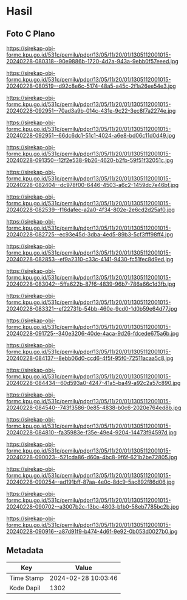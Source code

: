 # Hasil

## Foto C Plano

https://sirekap-obj-formc.kpu.go.id/531c/pemilu/pdpr/13/05/11/20/01/1305112001015-20240228-080318--90e9886b-1720-4d2a-943a-9ebb0f57eeed.jpg

https://sirekap-obj-formc.kpu.go.id/531c/pemilu/pdpr/13/05/11/20/01/1305112001015-20240228-080519--d92c8e6c-5174-48a5-a45c-2f1a26ee54e3.jpg

https://sirekap-obj-formc.kpu.go.id/531c/pemilu/pdpr/13/05/11/20/01/1305112001015-20240228-092951--70ad3a9b-014c-431e-9c22-3ec8f7a2274e.jpg

https://sirekap-obj-formc.kpu.go.id/531c/pemilu/pdpr/13/05/11/20/01/1305112001015-20240228-092951--66dc6dc1-51c1-4024-a6e8-bd06c11d0d49.jpg

https://sirekap-obj-formc.kpu.go.id/531c/pemilu/pdpr/13/05/11/20/01/1305112001015-20240228-091350--12f2e538-9b26-4620-b2fb-59f51f32051c.jpg

https://sirekap-obj-formc.kpu.go.id/531c/pemilu/pdpr/13/05/11/20/01/1305112001015-20240228-082404--dc978f00-6446-4503-a6c2-1459dc7e46bf.jpg

https://sirekap-obj-formc.kpu.go.id/531c/pemilu/pdpr/13/05/11/20/01/1305112001015-20240228-082539--f16dafec-a2a0-4f34-802e-2e6cd2d25af0.jpg

https://sirekap-obj-formc.kpu.go.id/531c/pemilu/pdpr/13/05/11/20/01/1305112001015-20240228-082725--ec93e45d-3dba-4ed5-89b3-5cf3fff98ff4.jpg

https://sirekap-obj-formc.kpu.go.id/531c/pemilu/pdpr/13/05/11/20/01/1305112001015-20240228-082853--ef9a2310-c33c-4141-9430-fc51fec8d9ed.jpg

https://sirekap-obj-formc.kpu.go.id/531c/pemilu/pdpr/13/05/11/20/01/1305112001015-20240228-083042--5ffa622b-87f6-4839-96b7-786a66c1d3fb.jpg

https://sirekap-obj-formc.kpu.go.id/531c/pemilu/pdpr/13/05/11/20/01/1305112001015-20240228-083321--ef22731b-54bb-460e-9cd0-1d0b59e64d77.jpg

https://sirekap-obj-formc.kpu.go.id/531c/pemilu/pdpr/13/05/11/20/01/1305112001015-20240228-091725--340e3206-40de-4aca-9d26-fdcede675a6b.jpg

https://sirekap-obj-formc.kpu.go.id/531c/pemilu/pdpr/13/05/11/20/01/1305112001015-20240228-084137--8ebb06d0-ccd6-4f5f-95f0-72511acaa5c8.jpg

https://sirekap-obj-formc.kpu.go.id/531c/pemilu/pdpr/13/05/11/20/01/1305112001015-20240228-084434--60d593a0-4247-41a5-ba49-a92c2a57c890.jpg

https://sirekap-obj-formc.kpu.go.id/531c/pemilu/pdpr/13/05/11/20/01/1305112001015-20240228-084540--743f3586-0e85-4838-b0c6-2020e764ed8b.jpg

https://sirekap-obj-formc.kpu.go.id/531c/pemilu/pdpr/13/05/11/20/01/1305112001015-20240228-084810--fa35983e-f35e-49e4-9204-14473f94597d.jpg

https://sirekap-obj-formc.kpu.go.id/531c/pemilu/pdpr/13/05/11/20/01/1305112001015-20240228-090023--521cda86-d60a-4bc8-9f6f-621b2be72805.jpg

https://sirekap-obj-formc.kpu.go.id/531c/pemilu/pdpr/13/05/11/20/01/1305112001015-20240228-090254--ad191bff-87aa-4e0c-8dc9-5ac892f86d06.jpg

https://sirekap-obj-formc.kpu.go.id/531c/pemilu/pdpr/13/05/11/20/01/1305112001015-20240228-090702--a3007b2c-13bc-4803-b1b0-58eb7785bc2b.jpg

https://sirekap-obj-formc.kpu.go.id/531c/pemilu/pdpr/13/05/11/20/01/1305112001015-20240228-090916--a87d91f9-b474-4d6f-9e92-0b053d0027b0.jpg


## Metadata

| Key        | Value               |
| ---------- | ------------------- |
| Time Stamp | 2024-02-28 10:03:46 |
| Kode Dapil | 1302                |




